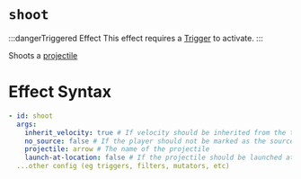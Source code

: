 # `shoot`
:::dangerTriggered Effect
This effect requires a [Trigger](https://plugins.auxilor.io/effects/all-triggers) to activate.
:::

Shoots a [projectile](https://hub.spigotmc.org/javadocs/bukkit/org/bukkit/entity/Projectile.html)

# Effect Syntax
```yaml
- id: shoot
  args:
    inherit_velocity: true # If velocity should be inherited from the trigger (ie if you want to make a tripleshot effect)
    no_source: false # If the player should not be marked as the source, leaving this option out defaults to false
    projectile: arrow # The name of the projectile
    launch-at-location: false # If the projectile should be launched at the location of the trigger rather than the player (Default: false)
  ...other config (eg triggers, filters, mutators, etc)
```
